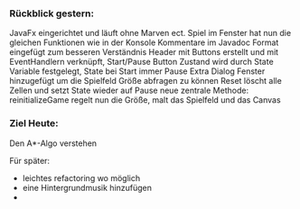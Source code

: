 ### Rückblick gestern:

JavaFx eingerichtet und läuft ohne Marven ect.
Spiel im Fenster hat nun die gleichen Funktionen wie in der Konsole
Kommentare im Javadoc Format eingefügt zum besseren Verständnis
Header mit Buttons erstellt und mit EventHandlern verknüpft, Start/Pause Button Zustand wird durch State Variable festgelegt, State bei Start immer Pause
Extra Dialog Fenster hinzugefügt um die Spielfeld Größe abfragen zu können
Reset löscht alle Zellen und setzt State wieder auf Pause
neue zentrale Methode: reinitializeGame
regelt nun die Größe, malt das Spielfeld und das Canvas

### Ziel Heute:

Den A*-Algo verstehen

Für später:
- leichtes refactoring wo möglich
- eine Hintergrundmusik hinzufügen
- 